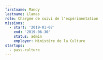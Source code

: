 ```yaml
---
firstname: Mandy
lastname: Llamas
role: Chargée de suivi de l'expérimentation
missions:
  - start: '2019-01-07'
    end: '2019-06-30'
    status: admin
    employer: Ministère de la Culture
startups:
  - pass-culture
---
```

